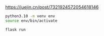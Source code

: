 https://juejin.cn/post/7321924572054618146

```bash
python3.10 -m venv env
source env/bin/activate

flask run
```


